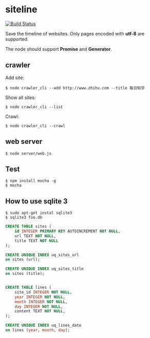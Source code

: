 # siteline

[![Build Status](https://travis-ci.org/someus/siteline.js.svg)](https://travis-ci.org/someus/siteline.js)

Save the timeline of websites. Only pages encoded with **utf-8** are supported.

The node should support **Promise** and **Generator**.

## crawler 

Add site:
```
$ node crawler_cli --add http://www.zhihu.com --title 每日知乎
```

Show all sites:
```
$ node crawler_cli --list
```

Crawl: 
```
$ node crawler_cli --crawl
```


## web server

```
$ node server/web.js
```

## Test

```
$ npm install mocha -g
$ mocha
```

## How to use sqlite 3

```
$ sudo apt-get instal sqlite3
$ sqlite3 foo.db
```


```SQL
CREATE TABLE sites (
    id INTEGER PRIMARY KEY AUTOINCREMENT NOT NULL,
    url TEXT NOT NULL,
    title TEXT NOT NULL
);

CREATE UNIQUE INDEX uq_sites_url
on sites (url);

CREATE UNIQUE INDEX uq_sites_title
on sites (title);


CREATE TABLE lines (
    site_id INTEGER NOT NULL,
    year INTEGER NOT NULL,
    month INTEGER NOT NULL,
    day INTEGER NOT NULL,
    content TEXT NOT NULL,
);

CREATE UNIQUE INDEX uq_lines_date 
on lines (year, month, day);
```
